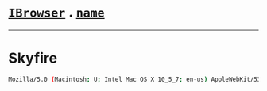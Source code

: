# [`IBrowser`](/api/main/get-browser.md) . [`name`](../name.md)
---
# Skyfire

```sh
Mozilla/5.0 (Macintosh; U; Intel Mac OS X 10_5_7; en-us) AppleWebKit/530.17 (KHTML, like Gecko) Version/4.0 Safari/530.17 Skyfire/2.0
```